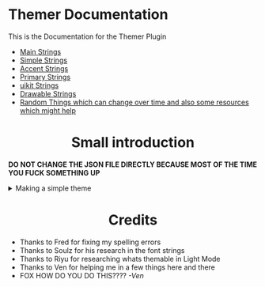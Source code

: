 # Themer Documentation

This is the Documentation for the Themer Plugin

* [Main Strings](https://github.com/GangsterFox/documentation/blob/main/theme-dev/MainStrings.md)
* [Simple Strings](https://github.com/GangsterFox/documentation/blob/main/theme-dev/SimpleStrings.md)
* [Accent Strings](https://github.com/GangsterFox/documentation/blob/main/theme-dev/AccentColors.md)
* [Primary Strings](https://github.com/GangsterFox/documentation/blob/main/theme-dev/PrimaryColors.md)
* [uikit Strings](https://github.com/GangsterFox/documentation/blob/main/theme-dev/uikitStrings.md)
* [Drawable Strings](https://github.com/GangsterFox/documentation/blob/main/theme-dev/DrawableStrings.md)
* [Random Things which can change over time and also some resources which might help](https://github.com/Aliucord/documentation/blob/main/theme-dev/RandomThings.md)

<h1 align="Center">Small introduction</h1>

**DO NOT CHANGE THE JSON FILE DIRECTLY BECAUSE MOST OF THE TIME YOU FUCK SOMETHING UP**

<details>
 <summary>Making a simple theme</summary>
 
  * Start by making a new theme inside of the themer plugin settings, give it a name and it will set version and author automatically for you.
 * You will see multiple categories, choose the Simple Colors category and click on the + icon to add a new string. Add a `background` string and give it some color by clicking on it. 
 * Save and restart and see how it looks!
 * [Example Simple colors theme](https://cdn.discordapp.com/attachments/824357609778708580/865289689363251210/DiscordThemer_ZelkButBasic.json)
</details>

<h1 align="Center">Credits</h1>

* Thanks to Fred for fixing my spelling errors
* Thanks to Soulz for his research in the font strings
* Thanks to Riyu for researching whats themable in Light Mode
* Thanks to Ven for helping me in a few things here and there
* FOX HOW DO YOU DO THIS???? *-Ven*

